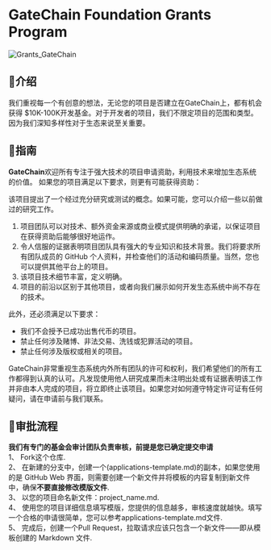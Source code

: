 # GateChain Foundation Grants Program
![Grants_GateChain](https://user-images.githubusercontent.com/87936778/127151639-ab26196d-77f3-425e-adf2-b5aca7acee94.jpg)


## 📌介绍
我们重视每一个有创意的想法，无论您的项目是否建立在GateChain上，都有机会获得 $10K-100K开发基金。对于开发者的项目，我们不限定项目的范围和类型。因为我们深知多样性对于生态来说至关重要。

## 📝指南
**GateChain**欢迎所有专注于强大技术的项目申请资助，利用技术来增加生态系统的价值。
如果您的项目满足以下要求，则更有可能获得资助：

该项目提出了一个经过充分研究或测试的概念。如果可能，您可以介绍一些以前做过的研究工作。  
1. 项目团队可以对技术、额外资金来源或商业模式提供明确的承诺，以保证项目在获得资助后能够很好地运作。  
2. 令人信服的证据表明项目团队具有强大的专业知识和技术背景。我们将要求所有团队成员的 GitHub 个人资料，并检查他们的活动和编码质量。当然，您也可以提供其他平台上的项目。  
3. 该项目技术细节丰富，定义明确。  
4. 项目的前沿以区别于其他项目，或者向我们展示如何开发生态系统中尚不存在的技术。

此外，还必须满足以下要求：  
 - 我们不会授予已成功出售代币的项目。  
 - 禁止任何涉及赌博、非法交易、洗钱或犯罪活动的项目。  
 - 禁止任何涉及版权或相关的项目。

GateChain非常重视生态系统内外所有团队的许可和权利，我们希望他们的所有工作都得到认真的认可。凡发现使用他人研究成果而未注明出处或有证据表明该工作并非由本人完成的项目，将立即终止该项目。如果您对如何遵守特定许可证有任何疑问，请在申请前与我们联系。

## 📝审批流程
**我们有专门的基金会审计团队负责审核，前提是您已确定提交申请**  
1、 Fork这个仓库.  
2、 在新建的分支中，创建一个(applications-template.md)的副本，如果您使用的是 GitHub Web 界面，则需要创建一个新文件并将模板的内容复制到新文件中，确保**不要直接修改模版文件**.  
3、 以您的项目命名新文件：project_name.md.  
4、 使用您的项目详细信息填写模版，您提供的信息越多，审核速度就越快。填写一个合格的申请很简单，您可以参考applications-template.md文件.  
5、 完成后，创建一个Pull Request，拉取请求应该只包含一个新文件——即从模板创建的 Markdown 文件.  
